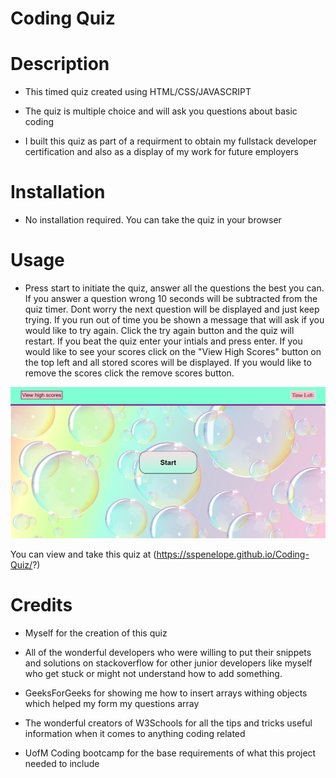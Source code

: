 # Coding Quiz

# Description
- This timed quiz created using HTML/CSS/JAVASCRIPT

- The quiz is multiple choice and will ask you questions about basic coding 

- I built this quiz as part of a requirment to obtain my fullstack developer certification and also as a display of my work for future employers 

# Installation
- No installation required. You can take the quiz in your browser

# Usage
- Press start to initiate the quiz, answer all the questions the best you can. If you answer a question wrong 10 seconds will be subtracted from the quiz timer. Dont worry the next question will be displayed and just keep trying. If you run out of time you be shown a message that will ask if you would like to try again. Click the try again button and the quiz will restart. If you beat the quiz enter your intials and press enter. If you would like to see your scores click on the "View High Scores" button on the top left and all stored scores will be displayed. If you would like to remove the scores click the remove scores button. 

![alt text](assets/images/codingquizscreenshot.png)

You can view and take this quiz at (https://sspenelope.github.io/Coding-Quiz/?)

# Credits
- Myself for the creation of this quiz

- All of the wonderful developers who were willing to put their snippets and solutions on stackoverflow for other junior developers like myself who get stuck or might not understand how to add something.

- GeeksForGeeks for showing me how  to insert arrays withing objects which helped my form my questions array

- The wonderful creators of W3Schools for all the tips and tricks useful information when it comes to anything coding related

- UofM Coding bootcamp for the base requirements of what this project needed to include

